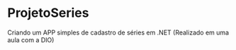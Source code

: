 # ProjetoSeries
Criando um APP simples de cadastro de séries em .NET (Realizado em uma aula com a DIO)

